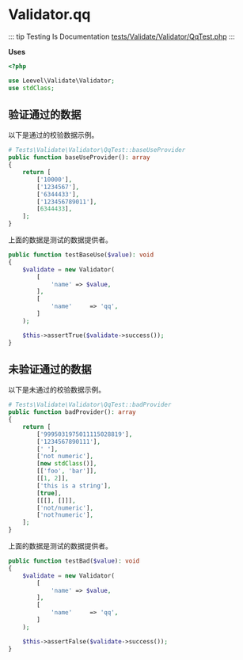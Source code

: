 # Validator.qq

::: tip Testing Is Documentation
[tests/Validate/Validator/QqTest.php](https://github.com/hunzhiwange/framework/blob/master/tests/Validate/Validator/QqTest.php)
:::
    
**Uses**

``` php
<?php

use Leevel\Validate\Validator;
use stdClass;
```

## 验证通过的数据

以下是通过的校验数据示例。

``` php
# Tests\Validate\Validator\QqTest::baseUseProvider
public function baseUseProvider(): array
{
    return [
        ['10000'],
        ['1234567'],
        ['6344433'],
        ['123456789011'],
        [6344433],
    ];
}
```

上面的数据是测试的数据提供者。


``` php
public function testBaseUse($value): void
{
    $validate = new Validator(
        [
            'name' => $value,
        ],
        [
            'name'     => 'qq',
        ]
    );

    $this->assertTrue($validate->success());
}
```
    
## 未验证通过的数据

以下是未通过的校验数据示例。

``` php
# Tests\Validate\Validator\QqTest::badProvider
public function badProvider(): array
{
    return [
        ['9995031975011115028819'],
        ['1234567890111'],
        [' '],
        ['not numeric'],
        [new stdClass()],
        [['foo', 'bar']],
        [[1, 2]],
        ['this is a string'],
        [true],
        [[[], []]],
        ['not/numeric'],
        ['not?numeric'],
    ];
}
```

上面的数据是测试的数据提供者。


``` php
public function testBad($value): void
{
    $validate = new Validator(
        [
            'name' => $value,
        ],
        [
            'name'     => 'qq',
        ]
    );

    $this->assertFalse($validate->success());
}
```